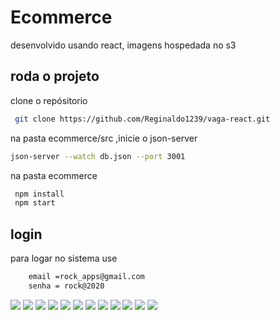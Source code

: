 # Ecommerce

desenvolvido usando react,
imagens hospedada no s3

## roda o projeto

clone o repósitorio

```bash
 git clone https://github.com/Reginaldo1239/vaga-react.git

```
na pasta ecommerce/src ,inicie o json-server
```bash
json-server --watch db.json --port 3001

```

na pasta ecommerce
```bash
 npm install
 npm start
```

## login
para logar no sistema use 
```bash
    email =rock_apps@gmail.com 
    senha = rock@2020
```

<img src='https://github.com/Reginaldo1239/vaga-react/blob/main/ecommerce/src/assets/screenshot/screenshot0.png'>
<img src='https://github.com/Reginaldo1239/vaga-react/blob/main/ecommerce/src/assets/screenshot/screenshot1.png'>
<img src='https://github.com/Reginaldo1239/vaga-react/blob/main/ecommerce/src/assets/screenshot/screenshot2.png'>
<img src='https://github.com/Reginaldo1239/vaga-react/blob/main/ecommerce/src/assets/screenshot/screenshot3.png'>
<img src='https://github.com/Reginaldo1239/vaga-react/blob/main/ecommerce/src/assets/screenshot/screenshot4.png'>
<img src='https://github.com/Reginaldo1239/vaga-react/blob/main/ecommerce/src/assets/screenshot/screenshot5.png'>
<img src='https://github.com/Reginaldo1239/vaga-react/blob/main/ecommerce/src/assets/screenshot/screenshot6.png'>
<img src='https://github.com/Reginaldo1239/vaga-react/blob/main/ecommerce/src/assets/screenshot/screenshot7.png'>
<img src='https://github.com/Reginaldo1239/vaga-react/blob/main/ecommerce/src/assets/screenshot/screenshot8.png'>
<img src='https://github.com/Reginaldo1239/vaga-react/blob/main/ecommerce/src/assets/screenshot/screenshot9.png'>
<img src='https://github.com/Reginaldo1239/vaga-react/blob/main/ecommerce/src/assets/screenshot/screenshot10.png'>
<img src='https://github.com/Reginaldo1239/vaga-react/blob/main/ecommerce/src/assets/screenshot/screenshot11.png'>
